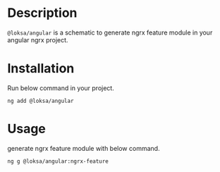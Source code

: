 # Description

`@loksa/angular` is a schematic to generate ngrx feature module in your angular ngrx project.

# Installation

Run below command in your project.

`ng add @loksa/angular`

# Usage

generate ngrx feature module with below command.

`ng g @loksa/angular:ngrx-feature`

